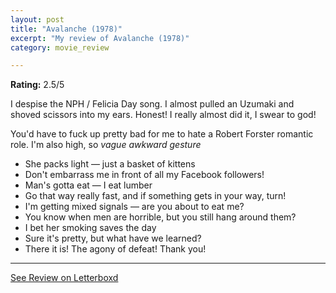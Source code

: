 ```yaml
---
layout: post
title: "Avalanche (1978)"
excerpt: "My review of Avalanche (1978)"
category: movie_review

---
```


**Rating:** 2.5/5

I despise the NPH / Felicia Day song. I almost pulled an Uzumaki and shoved scissors into my ears. Honest! I really almost did it, I swear to god!

You'd have to fuck up pretty bad for me to hate a Robert Forster romantic role. I'm also high, so *vague awkward gesture*

* She packs light — just a basket of kittens
* Don't embarrass me in front of all my Facebook followers!
* Man's gotta eat — I eat lumber
* Go that way really fast, and if something gets in your way, turn!
* I'm getting mixed signals — are you about to eat me?
* You know when men are horrible, but you still hang around them?
* I bet her smoking saves the day
* Sure it's pretty, but what have we learned?
* There it is! The agony of defeat! Thank you!

<hr>

[See Review on Letterboxd](https://boxd.it/6lTZ1B)
